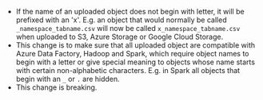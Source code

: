 - If the name of an uploaded object does not begin with letter, it will be prefixed with an 'x'. 
E.g. an object that would normally be called `_namespace_tabname.csv` will now be called
`x_namespace_tabname.csv` when uploaded to S3, Azure Storage or Google Cloud Storage.
- This change is to make sure that all uploaded object are compatible with Azure Data Factory, 
Hadoop and Spark, which require object names to begin with a letter or give special meaning to 
objects whose name starts with certain non-alphabetic characters. E.g. in Spark all objects that
begin with an `_` or `.` are hidden.
- This change is breaking.
